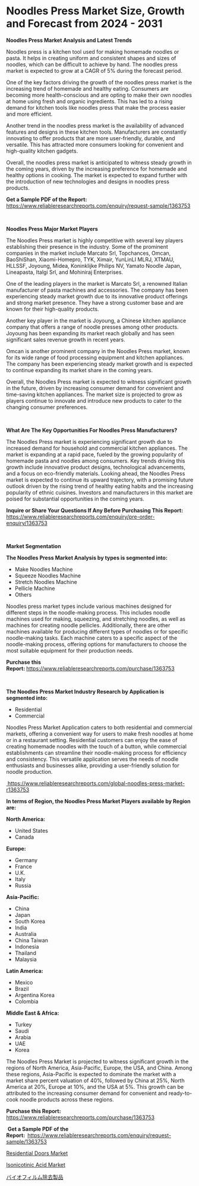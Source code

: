 <p><h1>Noodles Press Market Size, Growth and Forecast from 2024 - 2031</h1></p><p><strong>Noodles Press Market Analysis and Latest Trends</strong></p>
<p><p>Noodles press is a kitchen tool used for making homemade noodles or pasta. It helps in creating uniform and consistent shapes and sizes of noodles, which can be difficult to achieve by hand. The noodles press market is expected to grow at a CAGR of 5% during the forecast period.</p><p>One of the key factors driving the growth of the noodles press market is the increasing trend of homemade and healthy eating. Consumers are becoming more health-conscious and are opting to make their own noodles at home using fresh and organic ingredients. This has led to a rising demand for kitchen tools like noodles press that make the process easier and more efficient.</p><p>Another trend in the noodles press market is the availability of advanced features and designs in these kitchen tools. Manufacturers are constantly innovating to offer products that are more user-friendly, durable, and versatile. This has attracted more consumers looking for convenient and high-quality kitchen gadgets.</p><p>Overall, the noodles press market is anticipated to witness steady growth in the coming years, driven by the increasing preference for homemade and healthy options in cooking. The market is expected to expand further with the introduction of new technologies and designs in noodles press products.</p></p>
<p><strong>Get a Sample PDF of the Report:&nbsp;</strong> <a href="https://www.reliableresearchreports.com/enquiry/request-sample/1363753">https://www.reliableresearchreports.com/enquiry/request-sample/1363753</a></p>
<p>&nbsp;</p>
<p><strong>Noodles Press Major Market Players</strong></p>
<p><p>The Noodles Press market is highly competitive with several key players establishing their presence in the industry. Some of the prominent companies in the market include Marcato Srl, Topchances, Omcan, BaoShiShan, Xiaomi-Homepro, TYK, Ximair, YunLinLI MLRJ, XTMAU, HLLSSF, Joyoung, Midea, Koninklijke Philips NV, Yamato Noodle Japan, Lineapasta, Italgi Srl, and Mohiniraj Enterprises.</p><p>One of the leading players in the market is Marcato Srl, a renowned Italian manufacturer of pasta machines and accessories. The company has been experiencing steady market growth due to its innovative product offerings and strong market presence. They have a strong customer base and are known for their high-quality products.</p><p>Another key player in the market is Joyoung, a Chinese kitchen appliance company that offers a range of noodle presses among other products. Joyoung has been expanding its market reach globally and has seen significant sales revenue growth in recent years.</p><p>Omcan is another prominent company in the Noodles Press market, known for its wide range of food processing equipment and kitchen appliances. The company has been experiencing steady market growth and is expected to continue expanding its market share in the coming years.</p><p>Overall, the Noodles Press market is expected to witness significant growth in the future, driven by increasing consumer demand for convenient and time-saving kitchen appliances. The market size is projected to grow as players continue to innovate and introduce new products to cater to the changing consumer preferences.</p></p>
<p>&nbsp;</p>
<p><strong>What Are The Key Opportunities For Noodles Press Manufacturers?</strong></p>
<p><p>The Noodles Press market is experiencing significant growth due to increased demand for household and commercial kitchen appliances. The market is expanding at a rapid pace, fueled by the growing popularity of homemade pasta and noodles among consumers. Key trends driving this growth include innovative product designs, technological advancements, and a focus on eco-friendly materials. Looking ahead, the Noodles Press market is expected to continue its upward trajectory, with a promising future outlook driven by the rising trend of healthy eating habits and the increasing popularity of ethnic cuisines. Investors and manufacturers in this market are poised for substantial opportunities in the coming years.</p></p>
<p><strong>Inquire or Share Your Questions If Any Before Purchasing This Report:</strong> <a href="https://www.reliableresearchreports.com/enquiry/pre-order-enquiry/1363753">https://www.reliableresearchreports.com/enquiry/pre-order-enquiry/1363753</a></p>
<p>&nbsp;</p>
<p><strong>Market Segmentation</strong></p>
<p><strong>The Noodles Press Market Analysis by types is segmented into:</strong></p>
<p><ul><li>Make Noodles Machine</li><li>Squeeze Noodles Machine</li><li>Stretch Noodles Machine</li><li>Pellicle Machine</li><li>Others</li></ul></p>
<p><p>Noodles press market types include various machines designed for different steps in the noodle-making process. This includes noodle machines used for making, squeezing, and stretching noodles, as well as machines for creating noodle pellicles. Additionally, there are other machines available for producing different types of noodles or for specific noodle-making tasks. Each machine caters to a specific aspect of the noodle-making process, offering options for manufacturers to choose the most suitable equipment for their production needs.</p></p>
<p><strong>Purchase this Report:&nbsp;</strong><a href="https://www.reliableresearchreports.com/purchase/1363753">https://www.reliableresearchreports.com/purchase/1363753</a></p>
<p>&nbsp;</p>
<p><strong>The Noodles Press Market Industry Research by Application is segmented into:</strong></p>
<p><ul><li>Residential</li><li>Commercial</li></ul></p>
<p><p>Noodles Press Market Application caters to both residential and commercial markets, offering a convenient way for users to make fresh noodles at home or in a restaurant setting. Residential customers can enjoy the ease of creating homemade noodles with the touch of a button, while commercial establishments can streamline their noodle-making process for efficiency and consistency. This versatile application serves the needs of noodle enthusiasts and businesses alike, providing a user-friendly solution for noodle production.</p></p>
<p><a href="https://www.reliableresearchreports.com/global-noodles-press-market-r1363753">&nbsp;https://www.reliableresearchreports.com/global-noodles-press-market-r1363753</a></p>
<p><strong>In terms of Region, the Noodles Press Market Players available by Region are:</strong></p>
<p>
    <p> <strong> North America: </strong>
        <ul>
            <li>United States</li>
            <li>Canada</li>
        </ul>
        </p> 
    <p> <strong> Europe: </strong>
        <ul>
            <li>Germany</li>
            <li>France</li>
            <li>U.K.</li>
            <li>Italy</li>
            <li>Russia</li>
        </ul>
        </p> 
    <p> <strong> Asia-Pacific: </strong>
        <ul>
            <li>China</li>
            <li>Japan</li>
            <li>South Korea</li>
            <li>India</li>
            <li>Australia</li>
            <li>China Taiwan</li>
            <li>Indonesia</li>
            <li>Thailand</li>
            <li>Malaysia</li>
        </ul>
        </p> 
    <p> <strong> Latin America: </strong>
        <ul>
            <li>Mexico</li>
            <li>Brazil</li>
            <li>Argentina Korea</li>
            <li>Colombia</li>
        </ul>
        </p> 
    <p> <strong> Middle East & Africa: </strong>
        <ul>
            <li>Turkey</li>
            <li>Saudi</li>
            <li>Arabia</li>
            <li>UAE</li>
            <li>Korea</li>
        </ul>
    </p>
    </p>
<p><p>The Noodles Press Market is projected to witness significant growth in the regions of North America, Asia-Pacific, Europe, the USA, and China. Among these regions, Asia-Pacific is expected to dominate the market with a market share percent valuation of 40%, followed by China at 25%, North America at 20%, Europe at 10%, and the USA at 5%. This growth can be attributed to the increasing consumer demand for convenient and ready-to-cook noodle products across these regions.</p></p>
<p><strong>Purchase this Report: </strong><a href="https://www.reliableresearchreports.com/purchase/1363753">https://www.reliableresearchreports.com/purchase/1363753</a></p>
<p>&nbsp;<strong>Get a Sample PDF of the Report:&nbsp;&nbsp;</strong><a href="https://www.reliableresearchreports.com/enquiry/request-sample/1363753">https://www.reliableresearchreports.com/enquiry/request-sample/1363753</a></p>
<p><strong></strong></p>
<p><p><a href="https://www.linkedin.com/pulse/residential-doors-market-size-cagr-trends-2024-2030-resarch-mint-gbb8f?trackingId=fy5TPTHmcYLt19rozZSFoA%3D%3D">Residential Doors Market</a></p><p><a href="https://www.linkedin.com/pulse/isonicotinic-acid-market-size-share-amp-trends-analysis-report-gvkse?trackingId=FZOYUEl3HN%2BSKM6BgzHE3w%3D%3D">Isonicotinic Acid Market</a></p><p><a href="https://github.com/roulaayoub-saad/Market-Research-Report-List-1/blob/main/415481732531.md">バイオフィルム除去製品</a></p></p>